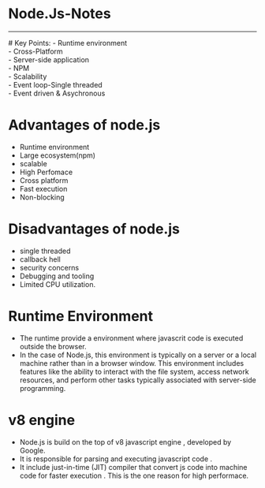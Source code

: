 # Node.Js-Notes 
<hr>
# Key Points:
- Runtime  environment <br>
- Cross-Platform <br>
- Server-side application <br>
- NPM <br>
- Scalability <br>
- Event loop-Single threaded <br>
- Event driven & Asychronous <br>

# Advantages of node.js
- Runtime environment <br>
- Large ecosystem(npm) <br>
- scalable <br>
- High Perfomace <br>
- Cross platform <br>
- Fast execution <br>
- Non-blocking 

 # Disadvantages of node.js 
 - single threaded <br>
 - callback hell <br>
 - security concerns <br>
 - Debugging and tooling <br>
 - Limited CPU utilization.

# Runtime Environment 
- The runtime provide a environment where javascrit code is executed outside the browser.<br>
- In the case of Node.js, this environment is typically on a server or a local machine rather than in a browser window. This environment includes features like the ability to interact with the file system, access network resources, and perform other tasks typically associated with server-side programming.

# v8 engine 
- Node.js is build on the top of v8 javascript engine , developed by Google. <br>
- It is responsible for parsing and executing javascript code . <br>
- It include just-in-time (JIT) compiler that convert js code into machine code for faster execution . This is the one reason for high performace.


